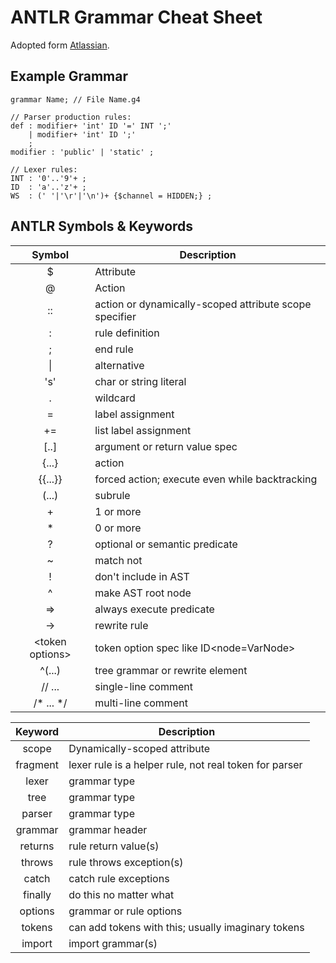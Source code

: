 # ANTLR Grammar Cheat Sheet

Adopted form [Atlassian](https://theantlrguy.atlassian.net/wiki/display/ANTLR3/ANTLR+Cheat+Sheet).

## Example Grammar

    grammar Name; // File Name.g4
    
    // Parser production rules:
    def : modifier+ 'int' ID '=' INT ';'
        | modifier+ 'int' ID ';'
        ;
    modifier : 'public' | 'static' ;
    
    // Lexer rules:
    INT : '0'..'9'+ ;
    ID  : 'a'..'z'+ ;
    WS  : (' '|'\r'|'\n')+ {$channel = HIDDEN;} ;

## ANTLR Symbols & Keywords

| Symbol            | Description   |
|:-----------------:|---------------|
| $                 | Attribute     |
| @                 | Action        |
| ::                | action or dynamically-scoped attribute scope specifier|
| :                 | rule definition|
| ;                 | end rule      |
| \|                | alternative   |
| 's'               | char or string literal|
| .                 | wildcard      |
| =                 | label assignment|
| +=                | list label assignment|
| [..]              | argument or return value spec|
| {...}             | action        |
| {{...}}           | forced action; execute even while backtracking
| (...)             | subrule       |
| +                 | 1 or more     |
| *                 | 0 or more     |
| ?                 | optional or semantic predicate|
| ~                 | match not     |
| !                 | don't include in AST|
| ^                 | make AST root node|
| =>                | always execute predicate|
| ->                | rewrite rule |
| &lt;token options&gt; | token option spec like ID&lt;node=VarNode&gt; |
| ^(...)            | tree grammar or rewrite element |
| // ...            | single-line comment |
| /* ... */         | multi-line comment |

| Keyword   | Description   |
|:---------:|---------------|
| scope     | Dynamically-scoped attribute|
| fragment  | lexer rule is a helper rule, not real token for parser|
| lexer     | grammar type  |
| tree      | grammar type  |
| parser    | grammar type  |
| grammar   | grammar header|
| returns   | rule return value(s)|
| throws    | rule throws exception(s)|
| catch     | catch rule exceptions|
| finally   | do this no matter what|
| options   | grammar or rule options|
| tokens    | can add tokens with this; usually imaginary tokens|
| import    | import grammar(s)|